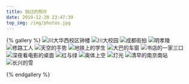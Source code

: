 ```yaml
---
title: 拍过的照片
date: 2019-12-20 23:47:39
top_img: /img/photos.jpg
---
```

{% gallery %}
![川大华西校区钟楼](http://img.datalearn.top/IMG_0589.jpg)
![川大校园](http://img.datalearn.top/IMG_0591.jpg)
![成都街拍](http://img.datalearn.top/IMG_0632.jpg)
![明孝陵](http://img.datalearn.top/IMG_2579.jpg)
![修路工人](http://img.datalearn.top/IMG_3268.jpg)
![天空的手势](http://img.datalearn.top/IMG_6177.jpeg)
![地铁上的学生](http://img.datalearn.top/IMG_6189_polarr.jpeg)
![大巴的车窗](http://img.datalearn.top/IMG_6749_polarr.jpeg)
![书店的一家三口](http://img.datalearn.top/IMG_6991_polarr.jpeg)
![深夜看电影的桌面](http://img.datalearn.top/IMG_7300_polarr.jpeg)
![红与绿](http://img.datalearn.top/IMG_8023_polarr.jpeg)
![奥体上空](http://img.datalearn.top/IMG_8376.jpeg)
![灯光](http://img.datalearn.top/IMG_8951.jpeg)
![清早的南京南站](http://img.datalearn.top/IMG_8990_polarr.jpeg)
![长兴的雪](http://img.datalearn.top/changxing.png)

{% endgallery %}

